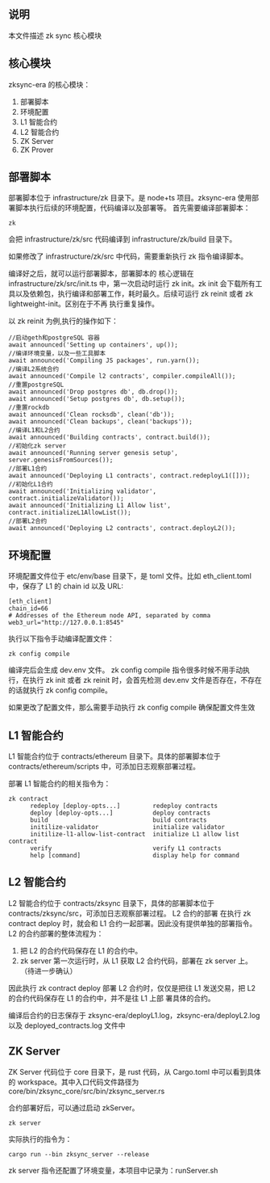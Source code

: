 ## 说明

本文件描述 zk sync 核心模块

## 核心模块

zksync-era 的核心模块：

1. 部署脚本
2. 环境配置
3. L1 智能合约
4. L2 智能合约
5. ZK Server
6. ZK Prover

## 部署脚本

部署脚本位于 infrastructure/zk 目录下。是 node+ts 项目。zksync-era 使用部署脚本执行后续的环境配置，代码编译以及部署等。
首先需要编译部署脚本：

```
zk
```

会把 infrastructure/zk/src 代码编译到 infrastructure/zk/build 目录下。

如果修改了 infrastructure/zk/src 中代码，需要重新执行 zk 指令编译脚本。

编译好之后，就可以运行部署脚本，部署脚本的 核心逻辑在 infrastructure/zk/src/init.ts 中，第一次启动时运行 zk init。zk
init 会下载所有工具以及依赖包，执行编译和部署工作，耗时最久。后续可运行 zk reinit 或者 zk lightweight-init。区别在于不再
执行重复操作。

以 zk reinit 为例,执行的操作如下：

```azure
//启动geth和postgreSQL 容器
await announced('Setting up containers', up());
//编译环境变量，以及一些工具脚本
await announced('Compiling JS packages', run.yarn());
//编译L2系统合约
await announced('Compile l2 contracts', compiler.compileAll());
//重置postgreSQL
await announced('Drop postgres db', db.drop());
await announced('Setup postgres db', db.setup());
//重置rockdb
await announced('Clean rocksdb', clean('db'));
await announced('Clean backups', clean('backups'));
//编译L1和L2合约
await announced('Building contracts', contract.build());
//初始化zk server
await announced('Running server genesis setup', server.genesisFromSources());
//部署L1合约
await announced('Deploying L1 contracts', contract.redeployL1([]));
//初始化L1合约
await announced('Initializing validator', contract.initializeValidator());
await announced('Initializing L1 Allow list', contract.initializeL1AllowList());
//部署L2合约
await announced('Deploying L2 contracts', contract.deployL2());
```

## 环境配置

环境配置文件位于 etc/env/base 目录下，是 toml 文件。比如 eth_client.toml 中，保存了 L1 的 chain id 以及 URL:

```
[eth_client]
chain_id=66
# Addresses of the Ethereum node API, separated by comma
web3_url="http://127.0.0.1:8545"
```

执行以下指令手动编译配置文件：

```
zk config compile
```

编译完后会生成 dev.env 文件。 zk config compile 指令很多时候不用手动执行，在执行 zk init 或者 zk reinit 时，会首先检测
dev.env 文件是否存在，不存在的话就执行 zk config compile。

如果更改了配置文件，那么需要手动执行 zk config compile 确保配置文件生效

## L1 智能合约

L1 智能合约位于 contracts/ethereum 目录下。具体的部署脚本位于 contracts/ethereum/scripts 中，可添加日志观察部署过程。

部署 L1 智能合约的相关指令为：

```
zk contract
      redeploy [deploy-opts...]         redeploy contracts
      deploy [deploy-opts...]           deploy contracts
      build                             build contracts
      initilize-validator               initialize validator
      initilize-l1-allow-list-contract  initialize L1 allow list contract
      verify                            verify L1 contracts
      help [command]                    display help for command
```

## L2 智能合约

L2 智能合约位于 contracts/zksync 目录下，具体的部署脚本位于 contracts/zksync/src，可添加日志观察部署过程。 L2 合约的部署
在执行 zk contract deploy 时，就会和 L1 合约一起部署。因此没有提供单独的部署指令。 L2 的合约部署的整体流程为：

1. 把 L2 的合约代码保存在 L1 的合约中。
2. zk server 第一次运行时，从 L1 获取 L2 合约代码，部署在 zk server 上。（待进一步确认）

因此执行 zk contract deploy 部署 L2 合约时，仅仅是把往 L1 发送交易，把 L2 的合约代码保存在 L1 的合约中，并不是往 L1 上部
署具体的合约。

编译后合约的日志保存于 zksync-era/deployL1.log，zksync-era/deployL2.log 以及 deployed_contracts.log 文件中

## ZK Server

ZK Server 代码位于 core 目录下，是 rust 代码，从 Cargo.toml 中可以看到具体的 workspace。其中入口代码文件路径为
core/bin/zksync_core/src/bin/zksync_server.rs

合约部署好后，可以通过启动 zkServer。

```azure
zk server
```

实际执行的指令为：

```azure
cargo run --bin zksync_server --release
```

zk server 指令还配置了环境变量，本项目中记录为：runServer.sh
